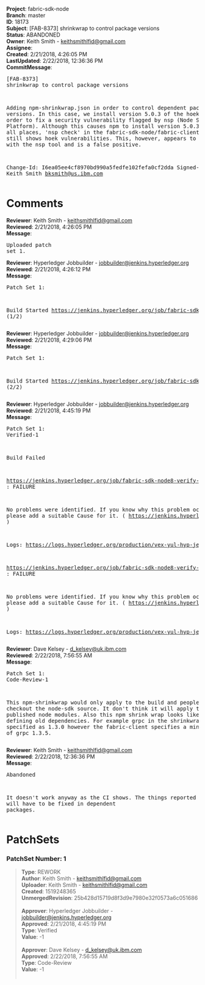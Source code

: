 <strong>Project</strong>: fabric-sdk-node<br><strong>Branch</strong>: master<br><strong>ID</strong>: 18173<br><strong>Subject</strong>: [FAB-8373] shrinkwrap to control package versions<br><strong>Status</strong>: ABANDONED<br><strong>Owner</strong>: Keith Smith - keithsmithlfid@gmail.com<br><strong>Assignee</strong>:<br><strong>Created</strong>: 2/21/2018, 4:26:05 PM<br><strong>LastUpdated</strong>: 2/22/2018, 12:36:36 PM<br><strong>CommitMessage</strong>:<br><pre>[FAB-8373] shrinkwrap to control package versions

Adding npm-shrinkwrap.json in order to control dependent package
versions.  In this case, we install version 5.0.3 of the hoek
package in order to fix a security vulnerability flagged by nsp
(Node Security Platform).  Although this causes npm to install
version 5.0.3 of hoek at all places, 'nsp check' in the
fabric-sdk-node/fabric-client directory still shows hoek vulnerabilities.
This, however, appears to be a problem with the nsp tool and is a
false positive.

Change-Id: I6ea05ee4cf8970bd990a5fedfe102fefa0cf2dda
Signed-off-by: Keith Smith <bksmith@us.ibm.com>
</pre><h1>Comments</h1><strong>Reviewer</strong>: Keith Smith - keithsmithlfid@gmail.com<br><strong>Reviewed</strong>: 2/21/2018, 4:26:05 PM<br><strong>Message</strong>: <pre>Uploaded patch set 1.</pre><strong>Reviewer</strong>: Hyperledger Jobbuilder - jobbuilder@jenkins.hyperledger.org<br><strong>Reviewed</strong>: 2/21/2018, 4:26:12 PM<br><strong>Message</strong>: <pre>Patch Set 1:

Build Started https://jenkins.hyperledger.org/job/fabric-sdk-node8-verify-s390x/225/ (1/2)</pre><strong>Reviewer</strong>: Hyperledger Jobbuilder - jobbuilder@jenkins.hyperledger.org<br><strong>Reviewed</strong>: 2/21/2018, 4:29:06 PM<br><strong>Message</strong>: <pre>Patch Set 1:

Build Started https://jenkins.hyperledger.org/job/fabric-sdk-node8-verify-x86_64/400/ (2/2)</pre><strong>Reviewer</strong>: Hyperledger Jobbuilder - jobbuilder@jenkins.hyperledger.org<br><strong>Reviewed</strong>: 2/21/2018, 4:45:19 PM<br><strong>Message</strong>: <pre>Patch Set 1: Verified-1

Build Failed 

https://jenkins.hyperledger.org/job/fabric-sdk-node8-verify-x86_64/400/ : FAILURE

No problems were identified. If you know why this problem occurred, please add a suitable Cause for it. ( https://jenkins.hyperledger.org/job/fabric-sdk-node8-verify-x86_64/400/ )

Logs: https://logs.hyperledger.org/production/vex-yul-hyp-jenkins-3/fabric-sdk-node8-verify-x86_64/400

https://jenkins.hyperledger.org/job/fabric-sdk-node8-verify-s390x/225/ : FAILURE

No problems were identified. If you know why this problem occurred, please add a suitable Cause for it. ( https://jenkins.hyperledger.org/job/fabric-sdk-node8-verify-s390x/225/ )

Logs: https://logs.hyperledger.org/production/vex-yul-hyp-jenkins-3/fabric-sdk-node8-verify-s390x/225</pre><strong>Reviewer</strong>: Dave Kelsey - d_kelsey@uk.ibm.com<br><strong>Reviewed</strong>: 2/22/2018, 7:56:55 AM<br><strong>Message</strong>: <pre>Patch Set 1: Code-Review-1

This npm-shrinkwrap would only apply to the build and people who checkout the node-sdk source. It don't think it will apply to the published node modules. Also this npm shrink wrap looks like it is defining old dependencies. For example grpc in the shrinkwrap is specified as 1.3.0 however the fabric-client specifies a minimum version of grpc 1.3.5.</pre><strong>Reviewer</strong>: Keith Smith - keithsmithlfid@gmail.com<br><strong>Reviewed</strong>: 2/22/2018, 12:36:36 PM<br><strong>Message</strong>: <pre>Abandoned

It doesn't work anyway as the CI shows.  The things reported by nsp will have to be fixed in dependent packages.</pre><h1>PatchSets</h1><h3>PatchSet Number: 1</h3><blockquote><strong>Type</strong>: REWORK<br><strong>Author</strong>: Keith Smith - keithsmithlfid@gmail.com<br><strong>Uploader</strong>: Keith Smith - keithsmithlfid@gmail.com<br><strong>Created</strong>: 1519248365<br><strong>UnmergedRevision</strong>: 25b428d15719d8f3d9e7980e32f0573a6c051686<br><br><strong>Approver</strong>: Hyperledger Jobbuilder - jobbuilder@jenkins.hyperledger.org<br><strong>Approved</strong>: 2/21/2018, 4:45:19 PM<br><strong>Type</strong>: Verified<br><strong>Value</strong>: -1<br><br><strong>Approver</strong>: Dave Kelsey - d_kelsey@uk.ibm.com<br><strong>Approved</strong>: 2/22/2018, 7:56:55 AM<br><strong>Type</strong>: Code-Review<br><strong>Value</strong>: -1<br><br></blockquote>